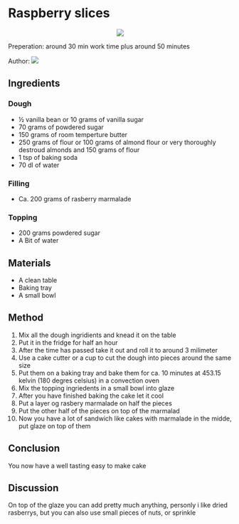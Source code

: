 # Raspberry slices
<p align="center">
<img src=hindbærsnitter.jpg />
</p>

Preperation: around 30 min work time plus around 50 minutes

Author:
<a href="https://discord.com"><img src="https://img.shields.io/badge/Discord-Eden%237480-25?style=for-the-badge&logo=discord" /> </a>  

## Ingredients

### Dough
* ½ vanilla bean or 10 grams of vanilla sugar
* 70 grams of powdered sugar
* 150 grams of room temperture butter
* 250 grams of flour or 100 grams of almond flour or very thoroughly destroud almonds and 150 grams of flour
* 1 tsp of baking soda
* 70 dl of water

### Filling
* Ca. 200 grams of rasberry marmalade

### Topping
* 200 grams powdered sugar
* A Bit of water

## Materials
* A clean table
* Baking tray
* A small bowl

## Method
1. Mix all the dough ingridients and knead it on the table
2. Put it in the fridge for half an hour
3. After the time has passed take it out and roll it to around 3 milimeter
4. Use a cake cutter or a cup to cut the dough into pieces around the same size
5. Put them on a baking tray and bake them for ca. 10 minutes at 453.15 kelvin (180 degres celsius) in a convection oven
6. Mix the topping ingriedents in a small bowl into glaze
7. After you have finished baking the cake let it cool 
8. Put a layer og rasbery marmalade on half the pieces
9. Put the other half of the pieces on top of the marmalad
10. Now you have a lot of sandwich like cakes with marmalade in the midde, put glaze on top of them

## Conclusion
You now have a well tasting easy to make cake

## Discussion
On top of the glaze you can add pretty much anything, personly i like dried rasberrys, but you can also use small pieces of nuts, or sprinkle
